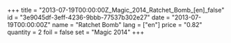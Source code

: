 +++
title = "2013-07-19T00:00:00Z_Magic_2014_Ratchet_Bomb_[en]_false"
id = "3e9045df-3eff-4236-9bbb-77537b302e27"
date = "2013-07-19T00:00:00Z"
name = "Ratchet Bomb"
lang = ["en"]
price = "0.82"
quantity = 2
foil = false
set = "Magic 2014"
+++
